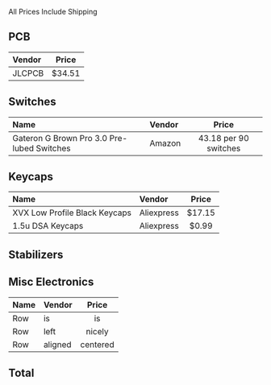 All Prices Include Shipping
## PCB

|Vendor | Price |
|:---- |:----:|
| JLCPCB | $34.51 |

## Switches
|Name |Vendor | Price |
|:--- |:---- |:----:|
|Gateron G Brown Pro 3.0 Pre-lubed Switches |Amazon |43.18 per 90 switches|


## Keycaps
|Name |Vendor | Price |
|:--- |:---- |:----:|
|XVX Low Profile Black Keycaps |Aliexpress |$17.15|
|1.5u DSA Keycaps |Aliexpress |$0.99|

## Stabilizers
## Misc Electronics
|Name |Vendor | Price |
|:--- |:---- |:----:|
| Row| is | is |
| Row| left | nicely | 
| Row| aligned | centered |
## Total
